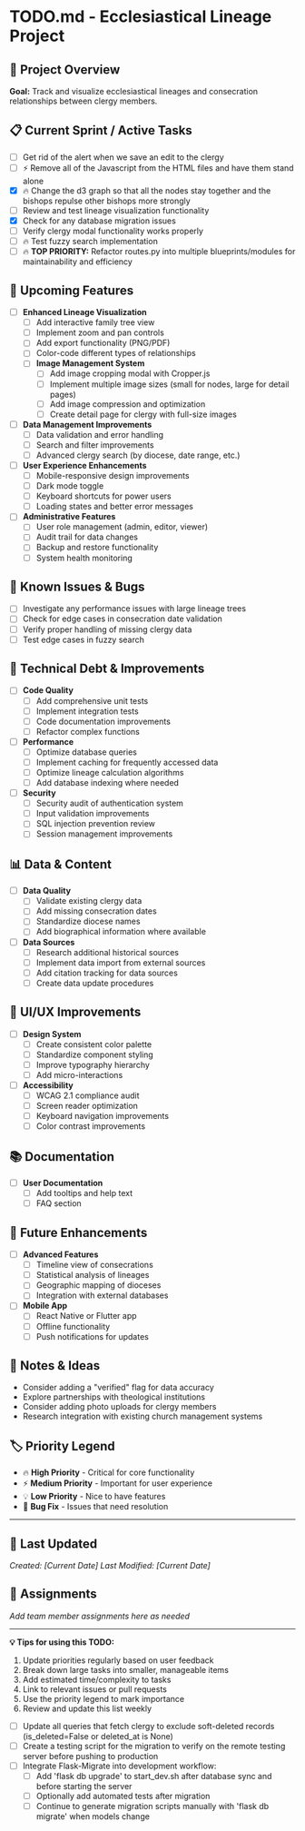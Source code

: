 # TODO.md - Ecclesiastical Lineage Project

## 🎯 Project Overview
**Goal:** Track and visualize ecclesiastical lineages and consecration relationships between clergy members.

## 📋 Current Sprint / Active Tasks
- [ ] Get rid of the alert when we save an edit to the clergy
- [ ] ⚡ Remove all of the Javascript from the HTML files and have them stand alone
- [x] 🔥 Change the d3 graph so that all the nodes stay together and the bishops repulse other bishops more strongly
- [ ] Review and test lineage visualization functionality
- [x] Check for any database migration issues
- [ ] Verify clergy modal functionality works properly
- [ ] 🔥 Test fuzzy search implementation
- [ ] 🔥 **TOP PRIORITY:** Refactor routes.py into multiple blueprints/modules for maintainability and efficiency

## 🚀 Upcoming Features
- [ ] **Enhanced Lineage Visualization**
  - [ ] Add interactive family tree view
  - [ ] Implement zoom and pan controls
  - [ ] Add export functionality (PNG/PDF)
  - [ ] Color-code different types of relationships
  - [ ] **Image Management System**
    - [ ] Add image cropping modal with Cropper.js
    - [ ] Implement multiple image sizes (small for nodes, large for detail pages)
    - [ ] Add image compression and optimization
    - [ ] Create detail page for clergy with full-size images

- [ ] **Data Management Improvements**
  - [ ] Data validation and error handling
  - [ ] Search and filter improvements
  - [ ] Advanced clergy search (by diocese, date range, etc.)

- [ ] **User Experience Enhancements**
  - [ ] Mobile-responsive design improvements
  - [ ] Dark mode toggle
  - [ ] Keyboard shortcuts for power users
  - [ ] Loading states and better error messages

- [ ] **Administrative Features**
  - [ ] User role management (admin, editor, viewer)
  - [ ] Audit trail for data changes
  - [ ] Backup and restore functionality
  - [ ] System health monitoring

## 🐛 Known Issues & Bugs
- [ ] Investigate any performance issues with large lineage trees
- [ ] Check for edge cases in consecration date validation
- [ ] Verify proper handling of missing clergy data
- [ ] Test edge cases in fuzzy search

## 🔧 Technical Debt & Improvements
- [ ] **Code Quality**
  - [ ] Add comprehensive unit tests
  - [ ] Implement integration tests
  - [ ] Code documentation improvements
  - [ ] Refactor complex functions

- [ ] **Performance**
  - [ ] Optimize database queries
  - [ ] Implement caching for frequently accessed data
  - [ ] Optimize lineage calculation algorithms
  - [ ] Add database indexing where needed

- [ ] **Security**
  - [ ] Security audit of authentication system
  - [ ] Input validation improvements
  - [ ] SQL injection prevention review
  - [ ] Session management improvements

## 📊 Data & Content
- [ ] **Data Quality**
  - [ ] Validate existing clergy data
  - [ ] Add missing consecration dates
  - [ ] Standardize diocese names
  - [ ] Add biographical information where available

- [ ] **Data Sources**
  - [ ] Research additional historical sources
  - [ ] Implement data import from external sources
  - [ ] Add citation tracking for data sources
  - [ ] Create data update procedures

## 🎨 UI/UX Improvements
- [ ] **Design System**
  - [ ] Create consistent color palette
  - [ ] Standardize component styling
  - [ ] Improve typography hierarchy
  - [ ] Add micro-interactions

- [ ] **Accessibility**
  - [ ] WCAG 2.1 compliance audit
  - [ ] Screen reader optimization
  - [ ] Keyboard navigation improvements
  - [ ] Color contrast improvements

## 📚 Documentation
- [ ] **User Documentation**
  - [ ] Add tooltips and help text
  - [ ] FAQ section

## 🚀 Future Enhancements
- [ ] **Advanced Features**
  - [ ] Timeline view of consecrations
  - [ ] Statistical analysis of lineages
  - [ ] Geographic mapping of dioceses
  - [ ] Integration with external databases

- [ ] **Mobile App**
  - [ ] React Native or Flutter app
  - [ ] Offline functionality
  - [ ] Push notifications for updates

## 📝 Notes & Ideas
- Consider adding a "verified" flag for data accuracy
- Explore partnerships with theological institutions
- Consider adding photo uploads for clergy members
- Research integration with existing church management systems

## 🏷️ Priority Legend
- 🔥 **High Priority** - Critical for core functionality
- ⚡ **Medium Priority** - Important for user experience
- 💡 **Low Priority** - Nice to have features
- 🐛 **Bug Fix** - Issues that need resolution

---

## 📅 Last Updated
*Created: [Current Date]*
*Last Modified: [Current Date]*

## 👥 Assignments
*Add team member assignments here as needed*

---

**💡 Tips for using this TODO:**
1. Update priorities regularly based on user feedback
2. Break down large tasks into smaller, manageable items
3. Add estimated time/complexity to tasks
4. Link to relevant issues or pull requests
5. Use the priority legend to mark importance
6. Review and update this list weekly 

- [ ] Update all queries that fetch clergy to exclude soft-deleted records (is_deleted=False or deleted_at is None)
- [ ] Create a testing script for the migration to verify on the remote testing server before pushing to production 
- [ ] Integrate Flask-Migrate into development workflow:
    - [ ] Add 'flask db upgrade' to start_dev.sh after database sync and before starting the server
    - [ ] Optionally add automated tests after migration
    - [ ] Continue to generate migration scripts manually with 'flask db migrate' when models change 